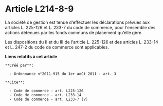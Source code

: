 # Article L214-8-9

La société de gestion est tenue d'effectuer les déclarations prévues aux articles L. 225-126 et L. 233-7 du code de commerce,
pour l'ensemble des actions détenues par les fonds communs de placement qu'elle gère. 

Les dispositions du II et du III de l'article L. 225-126 et des articles L. 233-14 et L. 247-2 du code de commerce sont
applicables.

**Liens relatifs à cet article**

	**Créé par**:

	  - Ordonnance n°2011-915 du 1er août 2011 - art. 3

	**Cite**:

	  - Code de commerce - art. L225-126
	  - Code de commerce - art. L233-14
	  - Code de commerce - art. L233-7 (V)
